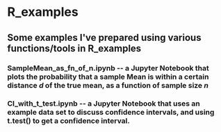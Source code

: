 # R_examples

## Some examples I've prepared using various functions/tools in R_examples

### SampleMean_as_fn_of_n.ipynb -- a Jupyter Notebook that plots the probability that a sample Mean is within a certain distance $d$ of the true mean, as a function of sample size $n$

### CI_with_t_test.ipynb -- a Jupyter Notebook that uses an example data set to discuss confidence intervals, and using t.test() to get a confidence interval.